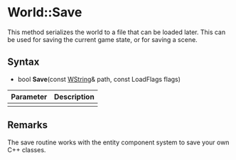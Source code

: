 # World::Save

This method serializes the world to a file that can be loaded later. This can be used for saving the current game state, or for saving a scene.

## Syntax

- bool **Save**(const [WString](WString.md)& path, const LoadFlags flags)

| Parameter | Description |
|---|---|
|||

## Remarks

The save routine works with the entity component system to save your own C++ classes.
